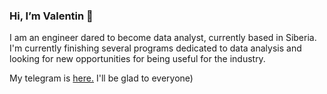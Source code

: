 ### Hi, I’m Valentin 👋 
I am an engineer dared to become data analyst, currently based in Siberia.
I'm currently finishing several programs dedicated to data analysis and looking for new opportunities for being useful for the industry.
 
My telegram is <a href="https://t.me/HohlovValentin" target="_blank">here.</a> I'll be glad to everyone)
